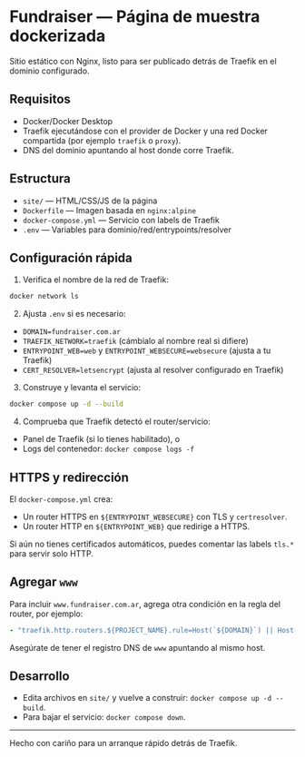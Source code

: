 # Fundraiser — Página de muestra dockerizada

Sitio estático con Nginx, listo para ser publicado detrás de Traefik en el dominio configurado.

## Requisitos

- Docker/Docker Desktop
- Traefik ejecutándose con el provider de Docker y una red Docker compartida (por ejemplo `traefik` o `proxy`).
- DNS del dominio apuntando al host donde corre Traefik.

## Estructura

- `site/` — HTML/CSS/JS de la página
- `Dockerfile` — Imagen basada en `nginx:alpine`
- `docker-compose.yml` — Servicio con labels de Traefik
- `.env` — Variables para dominio/red/entrypoints/resolver

## Configuración rápida

1) Verifica el nombre de la red de Traefik:

```bash
docker network ls
```

2) Ajusta `.env` si es necesario:

- `DOMAIN=fundraiser.com.ar`
- `TRAEFIK_NETWORK=traefik` (cámbialo al nombre real si difiere)
- `ENTRYPOINT_WEB=web` y `ENTRYPOINT_WEBSECURE=websecure` (ajusta a tu Traefik)
- `CERT_RESOLVER=letsencrypt` (ajusta al resolver configurado en Traefik)

3) Construye y levanta el servicio:

```bash
docker compose up -d --build
```

4) Comprueba que Traefik detectó el router/servicio:

- Panel de Traefik (si lo tienes habilitado), o
- Logs del contenedor: `docker compose logs -f`

## HTTPS y redirección

El `docker-compose.yml` crea:

- Un router HTTPS en `${ENTRYPOINT_WEBSECURE}` con TLS y `certresolver`.
- Un router HTTP en `${ENTRYPOINT_WEB}` que redirige a HTTPS.

Si aún no tienes certificados automáticos, puedes comentar las labels `tls.*` para servir solo HTTP.

## Agregar `www`

Para incluir `www.fundraiser.com.ar`, agrega otra condición en la regla del router, por ejemplo:

```yaml
- "traefik.http.routers.${PROJECT_NAME}.rule=Host(`${DOMAIN}`) || Host(`www.${DOMAIN}`)"
```

Asegúrate de tener el registro DNS de `www` apuntando al mismo host.

## Desarrollo

- Edita archivos en `site/` y vuelve a construir: `docker compose up -d --build`.
- Para bajar el servicio: `docker compose down`.

---

Hecho con cariño para un arranque rápido detrás de Traefik.
